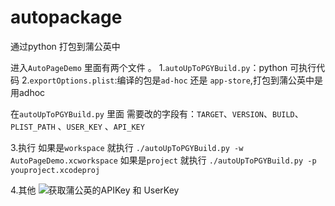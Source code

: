 # autopackage

通过python 打包到蒲公英中

进入`AutoPageDemo` 里面有两个文件 。
1.`autoUpToPGYBuild.py`：python 可执行代码
2.`exportOptions.plist`:编译的包是`ad-hoc` 还是 `app-store`,打包到蒲公英中是用adhoc

在`autoUpToPGYBuild.py` 里面
需要改的字段有：`TARGET`、`VERSION`、`BUILD`、`PLIST_PATH` 、`USER_KEY` 、`API_KEY`

3.执行 
如果是`workspace` 就执行 `./autoUpToPGYBuild.py -w AutoPageDemo.xcworkspace`
如果是`project`   就执行 `./autoUpToPGYBuild.py -p youproject.xcodeproj`

4.其他
![获取蒲公英的APIKey 和 UserKey](https://github.com/lichory/autopackage/blob/master/获取APIKey和UserKey.png)




